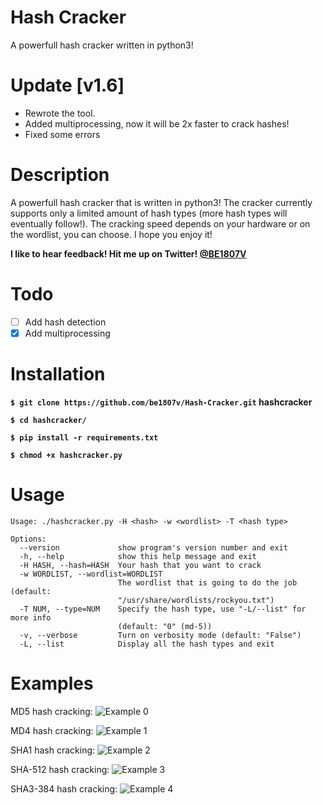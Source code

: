 # Hash Cracker
A powerfull hash cracker written in python3!

# Update [v1.6]
- Rewrote the tool.
- Added multiprocessing, now it will be 2x faster to crack hashes!
- Fixed some errors

# Description
A powerfull hash cracker that is written in python3! The cracker currently supports only a limited amount of hash types (more hash types will eventually follow!). The cracking speed depends on your hardware or on the wordlist, you can choose. I hope you enjoy it!

**I like to hear feedback! Hit me up on Twitter! [@BE1807V](https://twitter.com/be1807v)**

# Todo
- [ ] Add hash detection
- [X] Add multiprocessing

# Installation
**`$ git clone https://github.com/be1807v/Hash-Cracker.git` hashcracker**

**`$ cd hashcracker/`**

**`$ pip install -r requirements.txt`**

**`$ chmod +x hashcracker.py`**

# Usage

```
Usage: ./hashcracker.py -H <hash> -w <wordlist> -T <hash type>

Options:
  --version             show program's version number and exit
  -h, --help            show this help message and exit
  -H HASH, --hash=HASH  Your hash that you want to crack
  -w WORDLIST, --wordlist=WORDLIST
                        The wordlist that is going to do the job (default:
                        "/usr/share/wordlists/rockyou.txt")
  -T NUM, --type=NUM    Specify the hash type, use "-L/--list" for more info
                        (default: "0" (md-5))
  -v, --verbose         Turn on verbosity mode (default: "False")
  -L, --list            Display all the hash types and exit
```

# Examples
MD5 hash cracking:
![Example 0](https://github.com/be1807v/Hash-Cracker/blob/master/examples/example.png)

MD4 hash cracking:
![Example 1](https://github.com/be1807v/Hash-Cracker/blob/master/examples/example-1.png)

SHA1 hash cracking:
![Example 2](https://github.com/be1807v/Hash-Cracker/blob/master/examples/example-2.png)

SHA-512 hash cracking:
![Example 3](https://github.com/be1807v/Hash-Cracker/blob/master/examples/example-3.png)

SHA3-384 hash cracking:
![Example 4](https://github.com/be1807v/Hash-Cracker/blob/master/examples/example-4.png)
